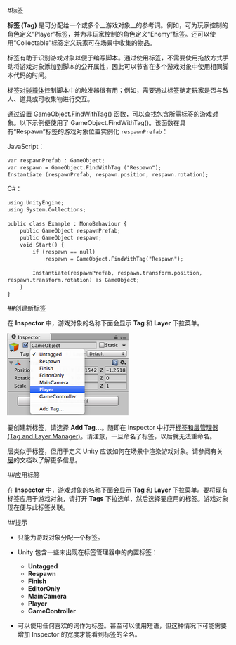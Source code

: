 #标签

__标签 (Tag)__ 是可分配给一个或多个__游戏对象__的参考词。例如，可为玩家控制的角色定义“Player”标签，并为非玩家控制的角色定义“Enemy”标签。还可以使用“Collectable”标签定义玩家可在场景中收集的物品。

标签有助于识别游戏对象以便于编写脚本。通过使用标签，不需要使用拖放方式手动将游戏对象添加到脚本的公开属性，因此可以节省在多个游戏对象中使用相同脚本代码的时间。

标签对[碰撞体](CollidersOverview.html)控制脚本中的触发器很有用；例如，需要通过标签确定玩家是否与敌人、道具或可收集物进行交互。

通过设置 [GameObject.FindWithTag()](../ScriptReference/GameObject.FindWithTag.html) 函数，可以查找包含所需标签的游戏对象。以下示例便使用了 GameObject.FindWithTag()。该函数在具有“Respawn”标签的游戏对象位置实例化 `respawnPrefab`：

JavaScript：

````
var respawnPrefab : GameObject;
var respawn = GameObject.FindWithTag ("Respawn");
Instantiate (respawnPrefab, respawn.position, respawn.rotation);
````


C#：

````
using UnityEngine;
using System.Collections;

public class Example : MonoBehaviour {
    public GameObject respawnPrefab;
    public GameObject respawn;
    void Start() {
        if (respawn == null)
            respawn = GameObject.FindWithTag("Respawn");
        
        Instantiate(respawnPrefab, respawn.transform.position, respawn.transform.rotation) as GameObject;
    }
}
````




##创建新标签

在 __Inspector__ 中，游戏对象的名称下面会显示 __Tag__ 和 __Layer__ 下拉菜单。

![](../uploads/Main/TagDropdown.png) 

要创建新标签，请选择 __Add Tag...__。随即在 Inspector 中打开[标签和层管理器 (Tag and Layer Manager)](class-TagManager.html)。请注意，一旦命名了标签，以后就无法重命名。

层类似于标签，但用于定义 Unity 应该如何在场景中渲染游戏对象。请参阅有关[层](Layers.html)的文档以了解更多信息。

##应用标签

在 __Inspector__ 中，游戏对象的名称下面会显示 __Tag__ 和 __Layer__ 下拉菜单。要将现有标签应用于游戏对象，请打开 __Tags__ 下拉选单，然后选择要应用的标签。游戏对象现在便与此标签关联。


##提示

* 只能为游戏对象分配一个标签。

* Unity 包含一些未出现在标签管理器中的内置标签：

    * __Untagged__
    * __Respawn__
    * __Finish__
    * __EditorOnly__
    * __MainCamera__
    * __Player__
    * __GameController__

* 可以使用任何喜欢的词作为标签。甚至可以使用短语，但这种情况下可能需要增加 Inspector 的宽度才能看到标签的全名。
